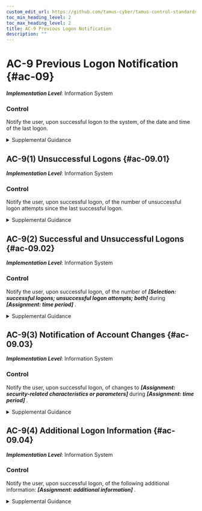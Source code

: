 ```yaml
---
custom_edit_url: https://github.com/tamus-cyber/tamus-control-standards/tree/main/content/tamus.edu/TAMUS_profile.xml
toc_min_heading_level: 2
toc_max_heading_level: 2
title: AC-9 Previous Logon Notification
description: ""
---
```


# AC-9 Previous Logon Notification {#ac-09}

_**Implementation Level**_: Information System

### Control

Notify the user, upon successful logon to the system, of the date and time of the last logon.


<details><summary>Supplemental Guidance</summary>Previous logon notification is applicable to system access via human user interfaces and access to systems that occurs in other types of architectures. Information about the last successful logon allows the user to recognize if the date and time provided is not consistent with the user’s last access.</details>


## AC-9(1) Unsuccessful Logons {#ac-09.01}

_**Implementation Level**_: Information System

### Control

Notify the user, upon successful logon, of the number of unsuccessful logon attempts since the last successful logon.


<details><summary>Supplemental Guidance</summary>Information about the number of unsuccessful logon attempts since the last successful logon allows the user to recognize if the number of unsuccessful logon attempts is consistent with the user’s actual logon attempts.</details>


## AC-9(2) Successful and Unsuccessful Logons {#ac-09.02}

_**Implementation Level**_: Information System

### Control

Notify the user, upon successful logon, of the number of <strong title="ac-09.02_odp.01"> <em>[Selection: successful logons; unsuccessful logon attempts; both]</em> </strong> during <strong title="ac-09.02_odp.02"> <em>[Assignment: time period]</em> </strong>.


<details><summary>Supplemental Guidance</summary>Information about the number of successful and unsuccessful logon attempts within a specified time period allows the user to recognize if the number and type of logon attempts are consistent with the user’s actual logon attempts.</details>


## AC-9(3) Notification of Account Changes {#ac-09.03}

_**Implementation Level**_: Information System

### Control

Notify the user, upon successful logon, of changes to <strong title="ac-09.03_odp.01"> <em>[Assignment: security-related characteristics or parameters]</em> </strong> during <strong title="ac-09.03_odp.02"> <em>[Assignment: time period]</em> </strong>.


<details><summary>Supplemental Guidance</summary>Information about changes to security-related account characteristics within a specified time period allows users to recognize if changes were made without their knowledge.</details>


## AC-9(4) Additional Logon Information {#ac-09.04}

_**Implementation Level**_: Information System

### Control

Notify the user, upon successful logon, of the following additional information: <strong title="ac-09.04_odp"> <em>[Assignment: additional information]</em> </strong>.


<details><summary>Supplemental Guidance</summary>Organizations can specify additional information to be provided to users upon logon, including the location of the last logon. User location is defined as information that can be determined by systems, such as Internet Protocol (IP) addresses from which network logons occurred, notifications of local logons, or device identifiers.</details>
